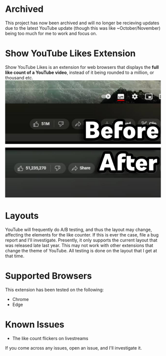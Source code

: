 # Archived
This project has now been archived and will no longer be recieving updates due to the latest YouTube update (though this was like ~October/November) being too much for me to work and focus on.

# Show YouTube Likes Extension
Show YouTube Likes is an extension for web browsers that displays the **full like count of a YouTube video**, instead of it being rounded to a million, or thousand etc.  
![A picture showing the difference on a video without the extension and with the extension](https://raw.githubusercontent.com/GalvinPython/show-youtube-likes/main/.github/readme/1-BeforeAfter.jpg "Before/After image")

# Layouts
YouTube will frequently do A/B testing, and thus the layout may change, affecting the elements for the like counter. If this is ever the case, file a bug report and I'll investigate. Presently, it only supports the current layout that was released late last year. This may not work with other extensions that change the theme of YouTube. All testing is done on the layout that I get at that time.

# Supported Browsers
This extension has been tested on the following:
* Chrome
* Edge

# Known Issues
* The like count flickers on livestreams

If you come across any issues, open an issue, and I'll investigate it.
